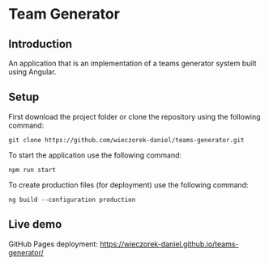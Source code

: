 # Team Generator
## Introduction
An application that is an implementation of a teams generator system built using Angular.

## Setup
First download the project folder or clone the repository using the following command:
```shell
git clone https://github.com/wieczorek-daniel/teams-generator.git
```

To start the application use the following command:
```shell
npm run start
```
To create production files (for deployment) use the following command:
```shell
ng build --configuration production
```

## Live demo
GitHub Pages deployment: https://wieczorek-daniel.github.io/teams-generator/
